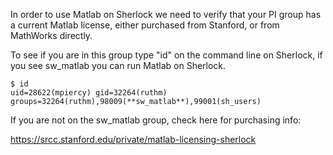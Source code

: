 In order to use Matlab on Sherlock we need to verify that your PI group has a current Matlab license, 
either purchased from Stanford, or from MathWorks directly.

To see if you are in this group type "id" on the command line on Sherlock, if you see sw_matlab you can 
run Matlab on Sherlock.

```
$ id
uid=28622(mpiercy) gid=32264(ruthm) groups=32264(ruthm),98009(**sw_matlab**),99001(sh_users)
```
 If you are not on the sw_matlab group, check here for purchasing info:
 
 https://srcc.stanford.edu/private/matlab-licensing-sherlock
